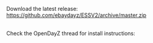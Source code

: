 Download the latest release:<br/>
https://github.com/ebaydayz/ESSV2/archive/master.zip<br/><br/>

Check the OpenDayZ thread for install instructions:<br/>




